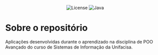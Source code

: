 <p align="center">
  <img alt="License" src="https://img.shields.io/badge/License-MIT-ED8B00?style=for-the-badge">
  <img alt="Java" src="https://img.shields.io/badge/Java-ED8B00?style=for-the-badge&logo=java&logoColor=white">
</p>

# Sobre o repositório

Aplicações desenvolvidas durante o aprendizado na disciplina de POO Avançado do curso de Sistemas de Informação da Unifacisa.
